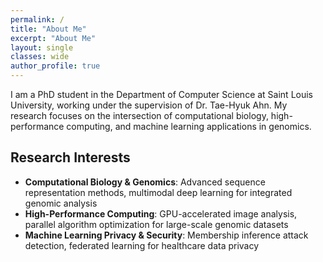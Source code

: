 ```yaml
---
permalink: /
title: "About Me"
excerpt: "About Me"
layout: single
classes: wide
author_profile: true
---
```


I am a PhD student in the Department of Computer Science at Saint Louis University, working under the supervision of Dr. Tae-Hyuk Ahn. My research focuses on the intersection of computational biology, high-performance computing, and machine learning applications in genomics.

## Research Interests

* **Computational Biology & Genomics**: Advanced sequence representation methods, multimodal deep learning for integrated genomic analysis
* **High-Performance Computing**: GPU-accelerated image analysis, parallel algorithm optimization for large-scale genomic datasets
* **Machine Learning Privacy & Security**: Membership inference attack detection, federated learning for healthcare data privacy
